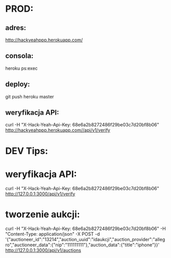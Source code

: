 # PROD:

## adres:
http://hackyeahppp.herokuapp.com/

## consola:
heroku ps:exec

## deploy:
git push heroku master

## weryfikacja API:
curl -H "X-Hack-Yeah-Api-Key: 68e6a2b8272486f29be03c7d20bf8b06" http://hackyeahppp.herokuapp.com//api/v1/verify


# DEV Tips:

# weryfikacja API:
curl -H "X-Hack-Yeah-Api-Key: 68e6a2b8272486f29be03c7d20bf8b06" http://127.0.0.1:3000/api/v1/verify

# tworzenie aukcji:

curl -H "X-Hack-Yeah-Api-Key: 68e6a2b8272486f29be03c7d20bf8b06"  -H "Content-Type: application/json" -X POST -d '{"auctioneer_id":"13214","auction_uuid":"idaukcji","auction_provider":"allegro","auctioneer_data":{"nip":"111111111"},"auction_data":{"title":"iphone"}}' http://127.0.0.1:3000/api/v1/auctions

